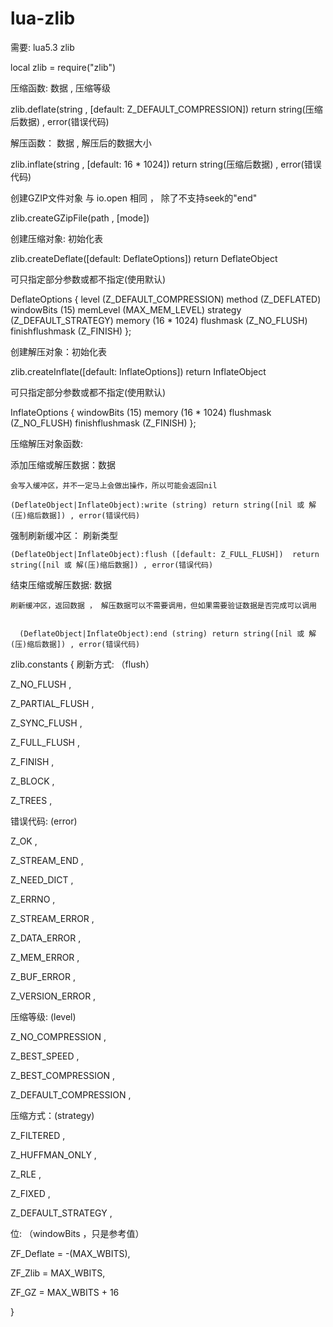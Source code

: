 # lua-zlib

需要:
  lua5.3
  zlib

local zlib = require("zlib")

压缩函数: 数据 , 压缩等级

zlib.deflate(string , [default: Z_DEFAULT_COMPRESSION]) return string(压缩后数据) , error(错误代码)

解压函数： 数据 , 解压后的数据大小

zlib.inflate(string , [default: 16 * 1024]) return string(压缩后数据) , error(错误代码)

创建GZIP文件对象 与 io.open 相同 ， 除了不支持seek的"end"

zlib.createGZipFile(path , [mode])

创建压缩对象: 初始化表

zlib.createDeflate([default: DeflateOptions]) return DeflateObject

  可只指定部分参数或都不指定(使用默认)
  
  DeflateOptions {
      level (Z_DEFAULT_COMPRESSION)
      method (Z_DEFLATED)
      windowBits (15)
      memLevel (MAX_MEM_LEVEL)
      strategy (Z_DEFAULT_STRATEGY)
      memory (16 * 1024)
      flushmask (Z_NO_FLUSH)
      finishflushmask (Z_FINISH)
  };

创建解压对象：初始化表

zlib.createInflate([default: InflateOptions]) return InflateObject

  可只指定部分参数或都不指定(使用默认)
  
  InflateOptions {
    windowBits (15)
    memory (16 * 1024)
    flushmask (Z_NO_FLUSH)
    finishflushmask (Z_FINISH)
  };


压缩解压对象函数:

  添加压缩或解压数据：数据
  
    会写入缓冲区，并不一定马上会做出操作，所以可能会返回nil
    
    (DeflateObject|InflateObject):write (string) return string([nil 或 解(压)缩后数据]) , error(错误代码)
  
  
  强制刷新缓冲区： 刷新类型
  
    (DeflateObject|InflateObject):flush ([default: Z_FULL_FLUSH])  return string([nil 或 解(压)缩后数据]) , error(错误代码)
  
  
  结束压缩或解压数据: 数据
  
  
    刷新缓冲区，返回数据 ， 解压数据可以不需要调用，但如果需要验证数据是否完成可以调用
    
    
	  (DeflateObject|InflateObject):end (string) return string([nil 或 解(压)缩后数据]) , error(错误代码)
   
   
zlib.constants {
刷新方式: （flush）

  Z_NO_FLUSH ,
  
  Z_PARTIAL_FLUSH ,
  
  Z_SYNC_FLUSH ,
  
  Z_FULL_FLUSH ,
  
  Z_FINISH ,
  
  Z_BLOCK ,
  
  Z_TREES ,
  
错误代码: (error)

  Z_OK ,
  
  Z_STREAM_END ,
  
  Z_NEED_DICT ,
  
  Z_ERRNO ,
  
  Z_STREAM_ERROR ,
  
  Z_DATA_ERROR ,
  
  Z_MEM_ERROR ,
  
  Z_BUF_ERROR ,
  
  Z_VERSION_ERROR ,
  
压缩等级: (level)

  Z_NO_COMPRESSION ,
  
  Z_BEST_SPEED ,
  
  Z_BEST_COMPRESSION ,
  
  Z_DEFAULT_COMPRESSION ,
  
压缩方式：(strategy)

  Z_FILTERED ,
  
  Z_HUFFMAN_ONLY ,
  
  Z_RLE ,
  
  Z_FIXED ,
  
  Z_DEFAULT_STRATEGY ,
  
 位: （windowBits ，只是参考值）
 
  ZF_Deflate = -(MAX_WBITS),
  
  ZF_Zlib = MAX_WBITS,
  
  ZF_GZ = MAX_WBITS + 16
  
}
